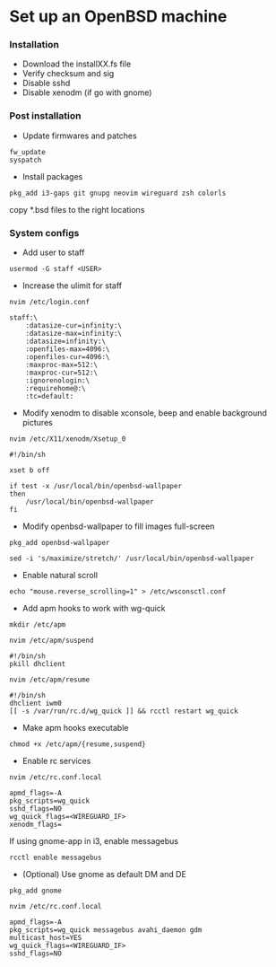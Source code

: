 # Set up an OpenBSD machine

### Installation
- Download the installXX.fs file
- Verify checksum and sig
- Disable sshd
- Disable xenodm (if go with gnome)


### Post installation
- Update firmwares and patches
```
fw_update
syspatch
```


- Install packages
```
pkg_add i3-gaps git gnupg neovim wireguard zsh colorls
```

copy \*.bsd files to the right locations


### System configs
- Add user to staff
```
usermod -G staff <USER>
```


- Increase the ulimit for staff
```
nvim /etc/login.conf

staff:\
	:datasize-cur=infinity:\
	:datasize-max=infinity:\
	:datasize=infinity:\
	:openfiles-max=4096:\
	:openfiles-cur=4096:\
	:maxproc-max=512:\
	:maxproc-cur=512:\
	:ignorenologin:\
	:requirehome@:\
	:tc=default:
```


- Modify xenodm to disable xconsole, beep and enable background pictures
```
nvim /etc/X11/xenodm/Xsetup_0

#!/bin/sh

xset b off

if test -x /usr/local/bin/openbsd-wallpaper
then
	/usr/local/bin/openbsd-wallpaper
fi
```


- Modify openbsd-wallpaper to fill images full-screen
```
pkg_add openbsd-wallpaper

sed -i 's/maximize/stretch/' /usr/local/bin/openbsd-wallpaper
```


- Enable natural scroll
```
echo "mouse.reverse_scrolling=1" > /etc/wsconsctl.conf
```


- Add apm hooks to work with wg-quick
```
mkdir /etc/apm
```

```
nvim /etc/apm/suspend

#!/bin/sh
pkill dhclient
```

```
nvim /etc/apm/resume

#!/bin/sh
dhclient iwm0
[[ -s /var/run/rc.d/wg_quick ]] && rcctl restart wg_quick
```

- Make apm hooks executable
```
chmod +x /etc/apm/{resume,suspend}
```


- Enable rc services
```
nvim /etc/rc.conf.local

apmd_flags=-A
pkg_scripts=wg_quick
sshd_flags=NO
wg_quick_flags=<WIREGUARD_IF>
xenodm_flags=
```

If using gnome-app in i3, enable messagebus
```
rcctl enable messagebus
```


- (Optional) Use gnome as default DM and DE
```
pkg_add gnome

nvim /etc/rc.conf.local

apmd_flags=-A
pkg_scripts=wg_quick messagebus avahi_daemon gdm
multicast_host=YES
wg_quick_flags=<WIREGUARD_IF>
sshd_flags=NO
```


